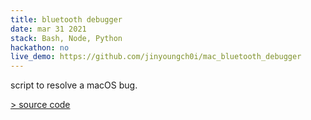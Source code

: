 ```yaml
---
title: bluetooth debugger
date: mar 31 2021
stack: Bash, Node, Python
hackathon: no
live_demo: https://github.com/jinyoungch0i/mac_bluetooth_debugger
---
```


script to resolve a macOS bug.

[> source code](https://github.com/jinyoungch0i/mac_bluetooth_debugger)